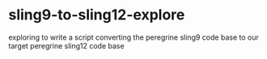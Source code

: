 # sling9-to-sling12-explore
exploring to write a script converting the peregrine sling9 code base to our target peregrine sling12 code base
